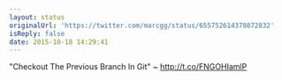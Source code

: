 ```yaml
---
layout: status
originalUrl: 'https://twitter.com/marcgg/status/655752614378872832'
isReply: false
date: 2015-10-18 14:29:41
---
```


"Checkout The Previous Branch In Git" ~ http://t.co/FNGOHIamlP
